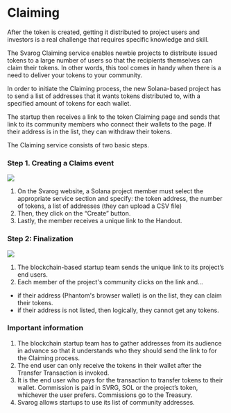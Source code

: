# Claiming

After the token is created, getting it distributed to project users and investors is a real challenge that requires specific knowledge and skill.&#x20;

The Svarog Claiming service enables newbie projects to distribute issued tokens to a large number of users so that the recipients themselves can claim their tokens. In other words, this tool comes in handy when there is a need to deliver your tokens to your community.

In order to initiate the Claiming process, the new Solana-based project has to send a list of addresses that it wants tokens distributed to, with a specified amount of tokens for each wallet.&#x20;

The startup then receives a link to the token Claiming page and sends that link to its community members who connect their wallets to the page. If their address is in the list, they can withdraw their tokens.  &#x20;

The Claiming service consists of two basic steps.

### Step 1.  Creating a Claims event&#x20;

![](https://lh5.googleusercontent.com/CS-8xyVWF8\_feJJLlFGCdcYynisRaVfvr53FcPI2\_0XhE9VYl\_Y0LplI6SLqumO61MJwmaVY8dqFPFouGSpsC\_iLJ\_YYxtsCTglrPifFMDhgi0-n7Z1EOMkl4DfA3OJ4WGXJCwi4)

1. On the Svarog website, a Solana project member must select the appropriate service section and specify: the token address, the number of tokens, a list of addresses (they can upload a CSV file)
2. Then, they click on the “Create” button.
3. Lastly, the member receives a unique link to the Handout.

### Step 2: Finalization&#x20;

![](https://lh6.googleusercontent.com/TIo0IGsJKSMYvTSzNZelfftfgjiQhlv98h5mp6s0WB5RmgE3AqL49t8WKpkeifqQtvMopN9zW81uZ6OlX9cMxnZOT0cR3gAx43-HwdU6XNiaLihIbhuHoWFa1M7kh-geek8XzbH3)

1. The blockchain-based startup team sends the unique link to  its project’s end users.&#x20;
2. Each member of the project's community clicks on the link and…

* if their address (Phantom's browser wallet) is on the list, they can claim their tokens.
* if their address is not listed, then logically, they cannot get any tokens.

### Important information&#x20;

1. The blockchain startup team has to gather addresses from its audience in advance so that it understands who they should send the link to for the Claiming process.
2. The end user can only receive the tokens in their wallet after the Transfer Transaction is invoked.
3. It is the end user who pays for the transaction to transfer tokens to their wallet. Commission is paid in SVRG, SOL or the project’s token, whichever the user prefers. Commissions go to the Treasury.
4. Svarog allows startups to use its list of community addresses.
